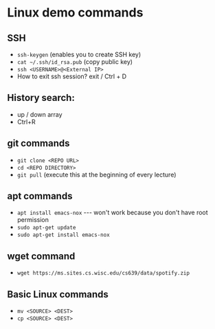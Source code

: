 # Linux demo commands

## SSH
- `ssh-keygen` (enables you to create SSH key)
- `cat ~/.ssh/id_rsa.pub` (copy public key)
- `ssh <USERNAME>@<External IP>`
- How to exit ssh session? exit / Ctrl + D

## History search: 
- up / down array
- Ctrl+R

## git commands

- `git clone <REPO URL>`
- `cd <REPO DIRECTORY>`
- `git pull` (execute this at the beginning of every lecture)

## apt commands

- `apt install emacs-nox` --- won't work because you don't have root permission
- `sudo apt-get update`
- `sudo apt-get install emacs-nox`

## wget command
- `wget https://ms.sites.cs.wisc.edu/cs639/data/spotify.zip`

## Basic Linux commands

- `mv <SOURCE> <DEST>`
- `cp <SOURCE> <DEST>`
